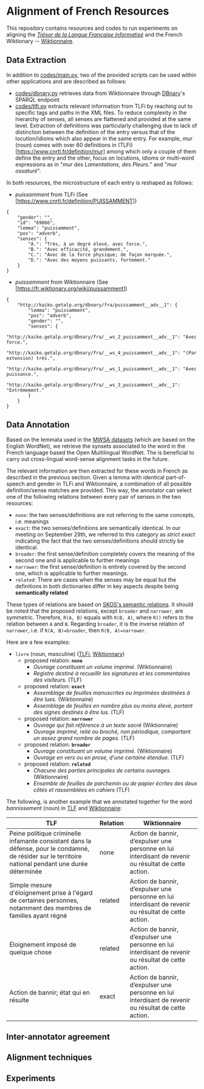# Alignment of French Resources

This repository contains resources and codes to run experiments on aligning the *[Trésor de la Langue Française informatisé](https://www.atilf.fr/ressources/tlfi/)* and the French Wiktionary -- [Wiktionnaire](https://fr.wiktionary.org/wiki/Wiktionnaire:Page_d%E2%80%99accueil).

## Data Extraction
In addition to [codes/main.py](codes/main.py), two of the provided scripts can be used within other applications and are described as follows:

- [codes/dbnary.py](codes/dbnary.py) retrieves data from Wiktionnaire through [DBnary](http://kaiko.getalp.org/about-dbnary/)'s SPARQL endpoint
- [codes/tlfi.py](codes/tlfi.py) extracts relevant information from TLFi by reaching out to specific tags and paths in the XML files. To reduce complexity in the hierarchy of senses, all senses are flattened and provided at the same level. Extraction of definitions was particularly challenging due to lack of distinction between the definition of the entry versus that of the locution/idioms which also appear in the same entry. For example, *mur* (noun) comes with over 60 definitions in (TLFi)[https://www.cnrtl.fr/definition/mur] among which only a couple of them define the entry and the other, focus on locutions, idioms or multi-word expressions as in "*mur des Lamentations, des Pleurs.*" and "*mur ossaturé*".

In both resources, the microstructure of each entry is reshaped as follows:

- *puissamment* from TLFi (See [https://www.cnrtl.fr/definition/PUISSAMMENT])

```
{
    "gender": "",
    "id": "69866",
    "lemma": "puissamment",
    "pos": "adverb",
    "senses": {
        "A.": "Très, à un degré élevé, avec force.",
        "B.": "Avec efficacité, grandement.",
        "C.": "Avec de la force physique; de façon marquée.",
        "D.": "Avec des moyens puissants, fortement."
    }
} 
```

- *puissamment* from Wiktionnaire (See [https://fr.wiktionary.org/wiki/puissamment])

```
{
    "http://kaiko.getalp.org/dbnary/fra/puissamment__adv__1": {
        "lemma": "puissamment",
        "pos": "adverb",
        "gender": "",
        "senses": {
            "http://kaiko.getalp.org/dbnary/fra/__ws_2_puissamment__adv__1": "Avec force.",
            "http://kaiko.getalp.org/dbnary/fra/__ws_4_puissamment__adv__1": "(Par extension) très.",
            "http://kaiko.getalp.org/dbnary/fra/__ws_1_puissamment__adv__1": "Avec puissance.",
            "http://kaiko.getalp.org/dbnary/fra/__ws_3_puissamment__adv__1": "Extrêmement."
        }
    }
}
```

## Data Annotation

Based on the lemmata used in the [MWSA datasets](https://github.com/elexis-eu/mwsa) (which are based on the English WordNet), we retrieve the synsets associated to the word in the French language based the Open Multilingual WordNet. The is beneficial to carry out cross-lingual word-sense alignment tasks in the future.

The relevant information are then extracted for these words in French as described in the previous section. Given a lemma with identical part-of-speech and gender in TLFi and Wiktionnaire, a combination of all possible definition/sense matches are provided. This way, the annotator can select one of the following relations between every pair of senses in the two resources:

- `none`: the two senses/definitions are not referring to the same concepts, i.e. meanings
- `exact`: the two senses/definitions are semantically identical. In our meeting on September 29th, we referred to this category as *strict exact* indicating the fact that the two senses/definitions should strictly be identical.
- `broader`: the first sense/definition completely covers the meaning of the second one and is applicable to further meanings
- `narrower`: the first sense/definition is entirely covered by the second one, which is applicable to further meanings.
- `related`: There are cases when the senses may be equal but the definitions in both dictionaries differ in key aspects despite being **semantically related**

These types of relations are based on [SKOS's semantic relations](https://www.w3.org/TR/skos-reference/#semantic-relations). It should be noted that the proposed relations, except `broader` and `narrower`, are symmetric. Therefore, `R(A, B)` equals with `R(B, A)`, where `R()` refers to the relation between `A` and `B`. Regarding `broader`, it is the inverse relation of `narrower`, i.e. if `R(A, B)=broader`, then `R(B, A)=narrower`.

Here are a few examples:

- `livre` (noun, masculine) ([TLFi](https://www.cnrtl.fr/definition/livre), [Wiktionnary](https://fr.wiktionary.org/wiki/livre#fr-nom-1))
    - proposed relation: **`none`**  
        - *Ouvrage constituant un volume imprimé.* (Wiktionnaire)
        - *Registre destiné à recueillir les signatures et les commentaires des visiteurs.* (TLF) 
    - proposed relation: **`exact`**
	    - *Assemblage de feuilles manuscrites ou imprimées destinées à être lues.* (Wiktionnaire) 
        - *Assemblage de feuilles en nombre plus ou moins élevé, portant des signes destinés à être lus.* (TLF)
	- proposed relation: **`narrower`**
        - *Ouvrage qui fait référence à un texte sacré* (Wiktionnaire) 
        - *Ouvrage imprimé, relié ou broché, non périodique, comportant un assez grand nombre de pages.* (TLF)
	- proposed relation: **`broader`**
        - *Ouvrage constituant un volume imprimé.* (Wiktionnaire)
        - *Ouvrage en vers ou en prose, d'une certaine étendue.* (TLF) 
    - proposed relation: **`related`**
        - *Chacune des parties principales de certains ouvrages.* (Wiktionnaire)
        - *Ensemble de feuilles de parchemin ou de papier écrites des deux côtés et rassemblées en cahiers* (TLF)

The following, is another example that we annotated together for the word *bannissement* (noun) in [TLF](https://www.cnrtl.fr/definition/11377) and [Wiktionnaire](http://kaiko.getalp.org/dbnary/fra/bannissement__nom__1):

| TLF                                                                                                                                                   | Relation | Wiktionnaire                                                                                         |
|-------------------------------------------------------------------------------------------------------------------------------------------------------|----------|------------------------------------------------------------------------------------------------------|
| Peine politique criminelle infamante consistant dans la défense, pour le condamné, de résider sur le territoire national pendant une durée déterminée | none     | Action de bannir, d’expulser une personne en lui interdisant de revenir ou résultat de cette action. |
| Simple mesure d'éloignement prise à l'égard de certaines personnes, notamment des membres de familles ayant régné                                     | related  | Action de bannir, d’expulser une personne en lui interdisant de revenir ou résultat de cette action. |
| Éloignement imposé de quelque chose                                                                                                                   | related  | Action de bannir, d’expulser une personne en lui interdisant de revenir ou résultat de cette action. |
| Action de bannir; état qui en résulte                                                                                                                 | exact    | Action de bannir, d’expulser une personne en lui interdisant de revenir ou résultat de cette action. |

<!-- 
🆕 (update on Sep. 15th) Given the complexity of some sense distinctions, particularly those that may be annotated as **`related`** or **`exact`**, we follow the definitions of exact and related according to [SKOS Simple Knowledge Organization System (SKOS)](https://www.w3.org/TR/skos-reference). Based on this data model, **`related`** and **`exact`** are respectively equivalent to `skos:related` and `skos:exactMatch`. The followings shows the hierarchy of properties in this data model:

![SKOS mapping properties](SKOS_mapping_properties.png)

Therefore, other types of semantic relations, such as `broader` and `narrower` can be considered as `related` as they are subclasses of that property (not to be confused with `skos:relatedMatch`). According to [Section 10.6.1. in the reference](https://www.w3.org/TR/skos-reference/#mapping), mapping properties `skos:broadMatch`, `skos:narrowMatch` and `skos:relatedMatch` are provided for a more fine-grained organization of concepts arguing that:

> The rationale behind this design is that it is hard to draw an absolute distinction between internal links within a concept scheme and mapping links between concept schemes. This is especially true in an open environment where different people might re-organize concepts into concept schemes in different ways. What one person views as two concept schemes with mapping links between, another might view as one single concept scheme with internal links only. This specification allows both points of view to co-exist, which (it is hoped) will promote flexibility and innovation in the re-use of SKOS data in the Web. 
In order to evaluate the level of (dis)agreement among annotators, we will then calculate an inter-annotator agreement such as [Fleis's Kappa](https://en.wikipedia.org/wiki/Fleiss%27_kappa). -->


## Inter-annotator agreement

<!-- As of September 15th, Krippendorff's alpha for the two datasets of the two groups of annotators is as follows:

- Group 1 (annotated by Mathieu, Hee-Soo and Bruno): **0.29**. 228 pairs of definitions are annotated.
- Group 2 (annotated by Karen and Sina): **0.39**. 227 pairs of definitions are annotated.

The following figure illustrates heatmaps of how each two annotators perform comparatively: 

![annotation_confusion_matrices](output/combined_images.jpg)

Here are the comparison of the annotations of [group_1](output/annotation/Groupe_1_all.tsv) and [group_2](output/annotation/Groupe_2_all.tsv).
 -->


## Alignment techniques


## Experiments








